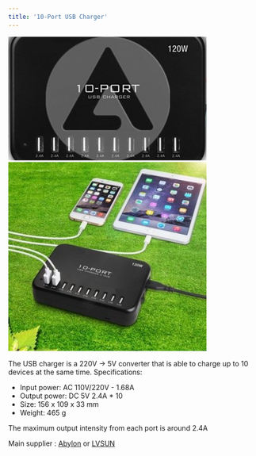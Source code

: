 ```yaml
---
title: '10-Port USB Charger'
---
```


![](chargeur-10-ports-usb-24a.jpg) ![](chargeur-10-ports-usb-24a2.jpg)

The USB charger is a 220V -> 5V converter that is able to charge up to 10 devices at the same time. 
Specifications:
* Input power: AC 110V/220V - 1.68A
* Output power: DC 5V 2.4A * 10
* Size: 156 x 109 x 33 mm
* Weight: 465 g

The maximum output intensity from each port is around 2.4A 

Main supplier : [Abylon](http://www.abylon.fr/) or [LVSUN](http://www.enlvsun.com/Products/120W10PortUSBcharger.html)